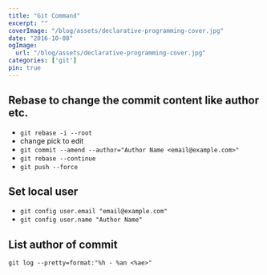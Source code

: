 ```yaml
---
title: "Git Command"
excerpt: ""
coverImage: "/blog/assets/declarative-programming-cover.jpg"
date: "2016-10-08"
ogImage:
  url: "/blog/assets/declarative-programming-cover.jpg"
categories: ['git']
pin: true
---
```


## Rebase to change the commit content like author etc.

- `git rebase -i --root`
- change pick to edit
- `git commit --amend --author="Author Name <email@example.com>"`
- `git rebase --continue`
- `git push --force`

## Set local user

- `git config user.email "email@example.com"`
- `git config user.name "Author Name"`

## List author of commit

`git log --pretty=format:"%h - %an <%ae>"`